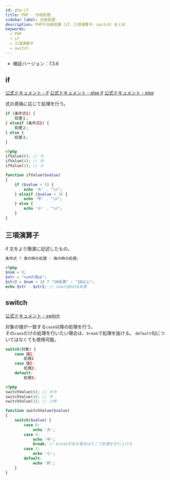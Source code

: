 ```yaml
---
id: php-if
title: PHP - 分岐処理
sidebar_label: 分岐処理
description: PHPの分岐処理（if、三項演算子、switch）まとめ
keywords:
  - PHP
  - if
  - 三項演算子
  - switch
---
```


- 検証バージョン：7.3.6

## if
[公式ドキュメント - if](https://www.php.net/manual/ja/control-structures.if.php)
[公式ドキュメント - else if](https://www.php.net/manual/ja/control-structures.elseif.php)
[公式ドキュメント - else](https://www.php.net/manual/ja/control-structures.else.php)

式の真偽に応じて処理を行う。

```php
if (条件式1) {
    処理１;
} elseif (条件式2) {
    処理２;
} else {
    処理３;
}
```
```php
<?php
ifValue(6); // 大
ifValue(4); // 中
ifValue(2); // 小

function ifValue($value)
{
    if ($value > 5) {
        echo '大' . "\n";
    } elseif ($value > 3) {
        echo '中' . "\n";
    } else {
        echo '小' . "\n";
    }
}
```

## 三項演算子
if 文をより簡潔に記述したもの。

```php
条件式 ? 真の時の処理 : 偽の時の処理;
```
```php
<?php
$num = 9;
$str = "numの値は";
$str2 = $num < 10 ? "10未満" : "10以上";
echo $str . $str2; // numの値は10未満
```

## switch
[公式ドキュメント - switch](https://www.php.net/manual/ja/control-structures.switch.php)

対象の値が一致する`case`以降の処理を行う。  
その`case`だけの処理を行いたい場合は、`break`で処理を抜ける。
`default`句についてはなくても使用可能。

```php
switch(対象) {
    case 値1:
        処理1
    case 値2:
        処理2;
    default:
        処理3;
```
```php
<?php
switchValue(6); // 大中
switchValue(4); // 中
switchValue(2); // 小終

function switchValue($value)
{
    switch($value) {
        case 6:
            echo '大';
        case 4:
            echo '中';
            break; // breakがある場合はそこで処理を切り上げる
        case 2:
            echo '小';
        default:
            echo '終';
    }
}
```